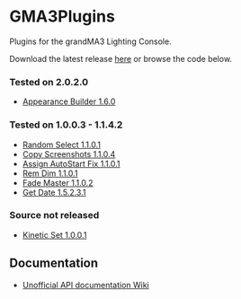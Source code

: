 # GMA3Plugins
Plugins for the grandMA3 Lighting Console.

Download the latest release [here](https://github.com/hossimo/GMA3Plugins/releases) or browse the code below.

### Tested on 2.0.2.0
* [Appearance Builder 1.6.0](https://github.com/hossimo/GMA3Plugins/tree/master/grandMA3/shared/resource/lib_plugins/Appearance%20Builder)

### Tested on 1.0.0.3  -  1.1.4.2
* [Random Select 1.1.0.1](https://github.com/hossimo/GMA3Plugins/tree/master/grandMA3/shared/resource/lib_plugins/Random%20Select)
* [Copy Screenshots 1.1.0.4](https://github.com/hossimo/GMA3Plugins/tree/master/grandMA3/shared/resource/lib_plugins/Copy%20Screenshots)
* [Assign AutoStart Fix 1.1.0.1](https://github.com/hossimo/GMA3Plugins/tree/master/grandMA3/shared/resource/lib_plugins/Assign%20AutoStart%20Fix)
* [Rem Dim 1.1.0.1](https://github.com/hossimo/GMA3Plugins/tree/master/grandMA3/shared/resource/lib_plugins/Rem%20Dim)
* [Fade Master 1.1.0.2](https://github.com/hossimo/GMA3Plugins/tree/master/grandMA3/shared/resource/lib_plugins/Fade%20Master)
* [ Get Date 1.5.2.3.1](https://github.com/hossimo/GMA3Plugins/tree/master/grandMA3/shared/resource/lib_plugins/GetDate)

### Source not released
* [Kinetic Set 1.0.0.1](https://github.com/hossimo/GMA3Plugins/tree/master/grandMA3/shared/resource/lib_plugins/KineticSet)

## Documentation
* [Unofficial API documentation Wiki](https://github.com/hossimo/GMA3Plugins/wiki)
